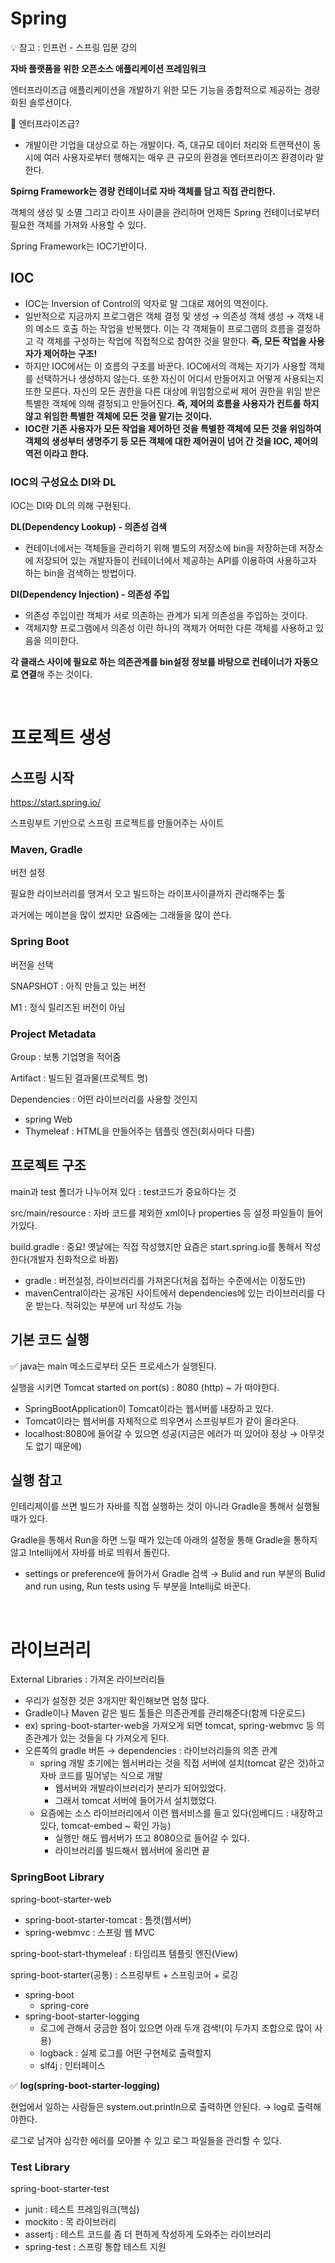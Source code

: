 # Spring

:bulb: 참고 : 인프런 - 스프링 입문 강의

**자바 플랫폼을 위한 오픈소스 애플리케이션 프레임워크**

엔터프라이즈급 애플리케이션을 개발하기 위한 모든 기능을 종합적으로 제공하는 경량화된 솔루션이다.

🤔 엔터프라이즈급?

- 개발이란 기업을 대상으로 하는 개발이다. 즉, 대규모 데이터 처리와 트랜잭션이 동시에 여러 사용자로부터 행해지는 매우 큰 규모의 환경을 엔터프라이즈 환경이라 말한다.

**Spirng Framework는 경량 컨테이너로 자바 객체를 담고 직접 관리한다.**

객체의 생성 및 소멸 그리고 라이프 사이클을 관리하며 언제든 Spring 컨테이너로부터 필요한 객체를 가져와 사용할 수 있다.

Spring Framework는 IOC기반이다.

## IOC

- IOC는 Inversion of Control의 약자로 말 그대로 제어의 역전이다.
- 일반적으로 지금까지 프로그램은 객체 결정 및 생성 → 의존성 객체 생성 → 객채 내의 메소드 호출 하는 작업을 반복했다. 이는 각 객체들이 프로그램의 흐름을 결정하고 각 객체를 구성하는 작업에 직접적으로 참여한 것을 말한다. **즉, 모든 작업을 사용자가 제어하는 구조!**
- 하지만 IOC에서는 이 흐름의 구조를 바꾼다. IOC에서의 객체는 자기가 사용할 객체를 선택하거나 생성하지 않는다. 또한 자신이 어디서 만들어지고 어떻게 사용되는지 또한 모른다. 자신의 모든 권한을 다른 대상에 위임함으로써 제어 권한을 위임 받은 특별한 객체에 의해 결정되고 만들어진다. **즉, 제어의 흐름을 사용자가 컨트롤 하지 않고 위임한 특별한 객체에 모든 것을 맡기는 것이다.**
- **IOC란 기존 사용자가 모든 작업을 제어하던 것을 특별한 객체에 모든 것을 위임하여 객체의 생성부터 생명주기 등 모든 객체에 대한 제어권이 넘어 간 것을 IOC, 제어의 역전 이라고 한다.**

### **IOC의 구성요소 DI와 DL**

IOC는 DI와 DL의 의해 구현된다.

**DL(Dependency Lookup) - 의존성 검색**

- 컨테이너에서는 객체들을 관리하기 위해 별도의 저장소에 bin을 저장하는데 저장소에 저장되어 있는 개발자들이 컨테이너에서 제공하는 API를 이용하여 사용하고자 하는 bin을 검색하는 방법이다.

**DI(Dependency Injection) - 의존성 주입**

- 의존성 주입이란 객체가 서로 의존하는 관계가 되게 의존성을 주입하는 것이다.
- 객체지향 프로그램에서 의존성 이란 하나의 객체가 어떠한 다른 객체를 사용하고 있음을 의미한다.

**각 클래스 사이에 필요로 하는 의존관계를 bin설정 정보를 바탕으로 컨테이너가 자동으로 연결**해 주는 것이다.

<br>

# 프로젝트 생성

## 스프링 시작

https://start.spring.io/

스프링부트 기반으로 스프링 프로젝트를 만들어주는 사이트

### Maven, Gradle

버전 설정

필요한 라이브러리를 땡겨서 오고 빌드하는 라이프사이클까지 관리해주는 툴

과거에는 메이븐을 많이 썼지만 요즘에는 그래들을 많이 쓴다.

### Spring Boot

버전을 선택

SNAPSHOT : 아직 만들고 있는 버전

M1 : 정식 릴리즈된 버전이 아님

### Project Metadata

Group : 보통 기업명을 적어줌

Artifact : 빌드된 결과물(프로젝트 명)

Dependencies : 어떤 라이브러리를 사용할 것인지

- spring Web
- Thymeleaf : HTML을 만들어주는 템플릿  엔진(회사마다 다름)

## 프로젝트 구조

main과 test 폴더가 나누어져 있다 : test코드가 중요하다는 것

src/main/resource : 자바 코드를 제외한 xml이나 properties 등 설정 파일들이 들어가있다.

build.gradle : 중요! 옛날에는 직접 작성했지만 요즘은 start.spring.io를 통해서 작성한다(개발자 친화적으로 바뀜)

- gradle : 버전설정, 라이브러리를 가져온다(처음 접하는 수준에서는 이정도만)
- mavenCentral이라는 공개된 사이트에서 dependencies에 있는 라이브러리를 다운 받는다. 적혀있는 부분에 url 작성도 가능

## 기본 코드 실행

✅ java는 main 메소드로부터 모든 프로세스가 실행된다.

실행을 시키면 Tomcat started on port(s) : 8080 (http) ~ 가 떠야한다.

- SpringBootApplication이 Tomcat이라는 웹서버를 내장하고 있다.
- Tomcat이라는 웹서버를 자체적으로 띄우면서 스프링부트가 같이 올라온다.
- localhost:8080에 들어갈 수 있으면 성공(지금은 에러가 떠 있어야 정상 → 아무것도 없기 때문에)

## 실행 참고

인테리제이를 쓰면 빌드가 자바를 직접 실행하는 것이 아니라 Gradle을 통해서 실행될 때가 있다.

Gradle을 통해서 Run을 하면 느릴 때가 있는데 아래의 설정을 통해 Gradle을 통하지 않고 Intellij에서 자바를 바로 띄워서 돌린다.

- settings or preference에 들어가서 Gradle 검색 → Bulid and run 부분의 Bulid and run using, Run tests using 두 부분을 Intellij로 바꾼다.

<br>

# 라이브러리

External Libraries : 가져온 라이브러리들

- 우리가 설정한 것은 3개지만 확인해보면 엄청 많다.
- Gradle이나 Maven 같은 빌드 툴들은 의존관계를 관리해준다(함께 다운로드)
- ex) spring-boot-starter-web을 가져오게 되면 tomcat, spring-webmvc 등 의존관계가 있는 것들을 다 가져오게 된다.
- 오른쪽의 gradle 버튼 → dependencies : 라이브러리들의 의존 관계
  - spring 개발 초기에는 웹서버라는 것을 직접 서버에 설치(tomcat 같은 것)하고 자바 코드를 밀어넣는 식으로 개발
    - 웹서버와 개발라이브러리가 분리가 되어있었다.
    - 그래서 tomcat 서버에 들어가서 설치했었다.
  - 요즘에는 소스 라이브러리에서 이런 웹서비스를 들고 있다(임베디드 : 내장하고 있다, tomcat-embed ~ 확인 가능)
    - 실행만 해도 웹서버가 뜨고 8080으로 들어갈 수 있다.
    - 라이브러리를 빌드해서 웹서버에 올리면 끝

### SpringBoot Library

spring-boot-starter-web

- spring-boot-starter-tomcat : 톰캣(웹서버)
- spring-webmvc : 스프링 웹 MVC

spring-boot-start-thymeleaf : 타임리프 템플릿 엔진(View)

spring-boot-starter(공통) : 스프링부트 + 스프링코어 + 로깅

- spring-boot
  - spring-core
- spring-boot-starter-logging
  - 로그에 관해서 궁금한 점이 있으면 아래 두개 검색!(이 두가지 조합으로 많이 사용)
  - logback : 실제 로그를 어떤 구현체로 출력할지
  - slf4j : 인터페이스

✅ **log(spring-boot-starter-logging)**

현업에서 일하는 사람들은 system.out.println으로 출력하면 안된다. → log로 출력해야한다.

로그로 남겨야 심각한 에러를 모아볼 수 있고 로그 파일들을 관리할 수 있다.

### Test Library

spring-boot-starter-test

- junit : 테스트 프레임워크(핵심)
- mockito : 목 라이브러리
- assertj : 테스트 코드를 좀 더 편하게 작성하게 도와주는 라이브러리
- spring-test : 스프링 통합 테스트 지원

<br>